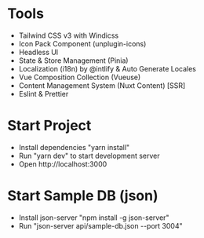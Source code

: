 # Tools
- Tailwind CSS v3 with Windicss
- Icon Pack Component (unplugin-icons)
- Headless UI
- State & Store Management (Pinia)
- Localization (i18n) by @intlify & Auto Generate Locales
- Vue Composition Collection (Vueuse)
- Content Management System (Nuxt Content) [SSR]
- Eslint & Prettier

# Start Project
- Install dependencies "yarn install"
- Run "yarn dev" to start development server
- Open http://localhost:3000

# Start Sample DB (json)
- Install json-server "npm install -g json-server"
- Run "json-server api/sample-db.json --port 3004"
